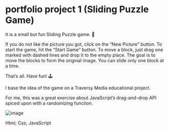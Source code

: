 # portfolio project 1 (Sliding Puzzle Game)

It is a small but fun Sliding Puzzle game. 🧩

If you do not like the picture you got, click on the “New Picture” button. To start the game, hit the “Start Game” button. To move a block, just drag one marked with dashed lines and drop it to the empty place. The goal is to move the blocks to form the original image. You can slide only one block at a time.

That’s all. Have fun! 🕹️

I base the idea of the game on a Traversy Media educational project.

For me, this was a great exercise about JavaScript’s drag-and-drop API spiced upon with a randomizing function.

![image](https://user-images.githubusercontent.com/48730665/178346076-c9bed46a-72df-49c2-90f4-375eff2a143d.png)

Html; Css; JavaScript
